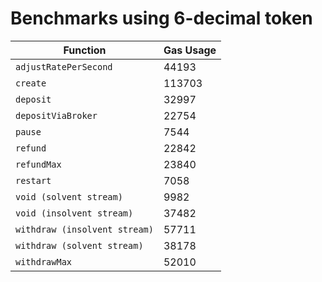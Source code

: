 # Benchmarks using 6-decimal token

| Function                      | Gas Usage |
| ----------------------------- | --------- |
| `adjustRatePerSecond`         | 44193     |
| `create`                      | 113703    |
| `deposit`                     | 32997     |
| `depositViaBroker`            | 22754     |
| `pause`                       | 7544      |
| `refund`                      | 22842     |
| `refundMax`                   | 23840     |
| `restart`                     | 7058      |
| `void (solvent stream)`       | 9982      |
| `void (insolvent stream)`     | 37482     |
| `withdraw (insolvent stream)` | 57711     |
| `withdraw (solvent stream)`   | 38178     |
| `withdrawMax`                 | 52010     |
